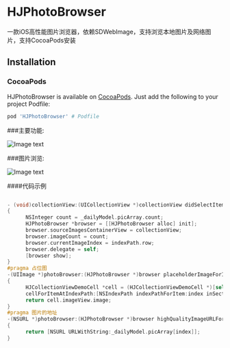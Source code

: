 # HJPhotoBrowser
一款iOS高性能图片浏览器，依赖SDWebImage，支持浏览本地图片及网络图片，支持CocoaPods安装
## Installation

### CocoaPods

HJPhotoBrowser is available on [CocoaPods](https://cocoapods.org/). Just add the following to your project Podfile:

```ruby
pod 'HJPhotoBrowser' # Podfile
```
###主要功能:

![Image text](https://raw.githubusercontent.com/coder-zwz/HJPhotoBrowser/master/HJBroswerDemo/screenshots/Simulator1.png)

###图片浏览:

![Image text](https://raw.githubusercontent.com/coder-zwz/HJPhotoBrowser/master/HJBroswerDemo/screenshots/Simulator2.png)

####代码示例
```Objective-C

- (void)collectionView:(UICollectionView *)collectionView didSelectItemAtIndexPath:(NSIndexPath *)indexPath
{
      NSInteger count = _dailyModel.picArray.count;
      HJPhotoBrowser *browser = [[HJPhotoBrowser alloc] init];
      browser.sourceImagesContainerView = collectionView;
      browser.imageCount = count;
      browser.currentImageIndex = indexPath.row;
      browser.delegate = self;
      [browser show];
}
#pragma 占位图
-(UIImage *)photoBrowser:(HJPhotoBrowser *)browser placeholderImageForIndex:(NSInteger)index
{
      HJCollectionViewDemoCell *cell = (HJCollectionViewDemoCell *)[self collectionView:self.collectionView                                                                                                                                                                                                                                                                                                                                                                                                                                                                    
      cellForItemAtIndexPath:[NSIndexPath indexPathForItem:index inSection:0]];
      return cell.imageView.image;
}
#pragma 图片的地址
-(NSURL *)photoBrowser:(HJPhotoBrowser *)browser highQualityImageURLForIndex:(NSInteger)index
{
      return [NSURL URLWithString:_dailyModel.picArray[index]];
}
  
```

